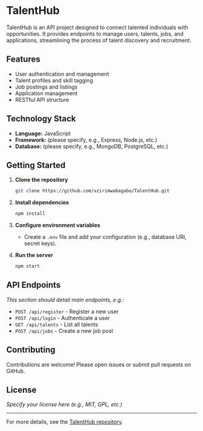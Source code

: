 # TalentHub

TalentHub is an API project designed to connect talented individuals with opportunities. It provides endpoints to manage users, talents, jobs, and applications, streamlining the process of talent discovery and recruitment.

## Features

- User authentication and management
- Talent profiles and skill tagging
- Job postings and listings
- Application management
- RESTful API structure

## Technology Stack

- **Language:** JavaScript
- **Framework:** (please specify, e.g., Express, Node.js, etc.)
- **Database:** (please specify, e.g., MongoDB, PostgreSQL, etc.)

## Getting Started

1. **Clone the repository**
   ```bash
   git clone https://github.com/vzirimwabagabo/TalentHub.git
   ```

2. **Install dependencies**
   ```bash
   npm install
   ```

3. **Configure environment variables**
   - Create a `.env` file and add your configuration (e.g., database URI, secret keys).

4. **Run the server**
   ```bash
   npm start
   ```

## API Endpoints

*This section should detail main endpoints, e.g.:*

- `POST /api/register` - Register a new user
- `POST /api/login` - Authenticate a user
- `GET /api/talents` - List all talents
- `POST /api/jobs` - Create a new job post

## Contributing

Contributions are welcome! Please open issues or submit pull requests on GitHub.

## License

*Specify your license here (e.g., MIT, GPL, etc.)*

---

For more details, see the [TalentHub repository](https://github.com/vzirimwabagabo/TalentHub).

